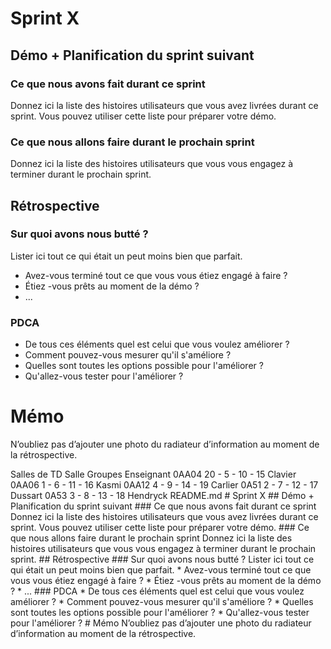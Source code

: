 # Sprint X

## Démo + Planification du sprint suivant

### Ce que nous avons fait durant ce sprint
Donnez ici la liste des histoires utilisateurs que vous avez livrées durant ce sprint.
Vous pouvez utiliser cette liste pour préparer votre démo.

### Ce que nous allons faire durant le prochain sprint
Donnez ici la liste des histoires utilisateurs que vous vous engagez à terminer durant le prochain sprint.

## Rétrospective

### Sur quoi avons nous butté ?
Lister ici tout ce qui était un peut moins bien que parfait.
* Avez-vous terminé tout ce que vous vous étiez engagé à faire ?
* Étiez -vous prêts au moment de la démo ?
* ...

### PDCA
* De tous ces éléments quel est celui que vous voulez améliorer ?
* Comment pouvez-vous mesurer qu'il s'améliore ?
* Quelles sont toutes les options possible pour l'améliorer ?
* Qu'allez-vous tester pour l'améliorer ?

# Mémo
N’oubliez pas d’ajouter une photo du radiateur d’information au moment de la rétrospective.

Salles de TD
Salle 	 Groupes 	Enseignant
0AA04 	20 - 5 - 10 - 15 	Clavier
0AA06 	1 - 6 - 11 - 16 	Kasmi
0AA12 	4 - 9 - 14 - 19 	Carlier
0A51 	2 - 7 - 12 - 17 	Dussart
0A53 	3 - 8 - 13 - 18 	Hendryck
README.md # Sprint X ## Démo + Planification du sprint suivant ### Ce que nous avons fait durant ce sprint Donnez ici la liste des histoires utilisateurs que vous avez livrées durant ce sprint. Vous pouvez utiliser cette liste pour préparer votre démo. ### Ce que nous allons faire durant le prochain sprint Donnez ici la liste des histoires utilisateurs que vous vous engagez à terminer durant le prochain sprint. ## Rétrospective ### Sur quoi avons nous butté ? Lister ici tout ce qui était un peut moins bien que parfait. * Avez-vous terminé tout ce que vous vous étiez engagé à faire ? * Étiez -vous prêts au moment de la démo ? * ... ### PDCA * De tous ces éléments quel est celui que vous voulez améliorer ? * Comment pouvez-vous mesurer qu'il s'améliore ? * Quelles sont toutes les options possible pour l'améliorer ? * Qu'allez-vous tester pour l'améliorer ? # Mémo N’oubliez pas d’ajouter une photo du radiateur d’information au moment de la rétrospective. 
